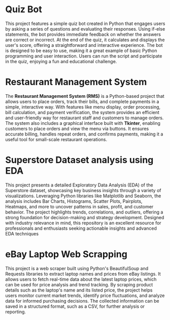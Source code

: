 # Quiz Bot
This project features a simple quiz bot created in Python that engages users by asking a series of questions and evaluating their responses. Using if-else statements, the bot provides immediate feedback on whether the answers are correct or incorrect. At the end of the quiz, it calculates and displays the user's score, offering a straightforward and interactive experience. The bot is designed to be easy to use, making it a great example of basic Python programming and user interaction. Users can run the script and participate in the quiz, enjoying a fun and educational challenge.
# Restaurant Management System
The **Restaurant Management System (RMS)** is a Python-based project that allows users to place orders, track their bills, and complete payments in a simple, interactive way. With features like menu display, order processing, bill calculation, and payment verification, the system provides an efficient and user-friendly way for restaurant staff and customers to manage orders. The system also includes a graphical interface built with **Tkinter**, enabling customers to place orders and view the menu via buttons. It ensures accurate billing, handles repeat orders, and confirms payments, making it a useful tool for small-scale restaurant operations.
# Superstore Dataset analysis using EDA
This project presents a detailed Exploratory Data Analysis (EDA) of the Superstore dataset, showcasing key business insights through a variety of visualizations. Leveraging Python libraries like Matplotlib and Seaborn, the analysis includes Bar Charts, Histograms, Scatter Plots, Pairplots, Heatmaps, and more to uncover patterns in sales, profit, and customer behavior. The project highlights trends, correlations, and outliers, offering a strong foundation for decision-making and strategy development. Designed with industry relevance in mind, this repository is an excellent resource for professionals and enthusiasts seeking actionable insights and advanced EDA techniques
# eBay Laptop Web Scrapping
This project is a web scraper built using Python's BeautifulSoup and Requests libraries to extract laptop names and prices from eBay listings. It allows users to fetch real-time data about the latest laptop prices, which can be used for price analysis and trend tracking. By scraping product details such as the laptop's name and its listed price, the project helps users monitor current market trends, identify price fluctuations, and analyze data for informed purchasing decisions. The collected information can be saved in a structured format, such as a CSV, for further analysis or reporting.
